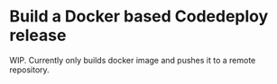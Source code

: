 Build a Docker based Codedeploy release
=======================================

WIP. Currently only builds docker image and pushes it to a remote repository.
